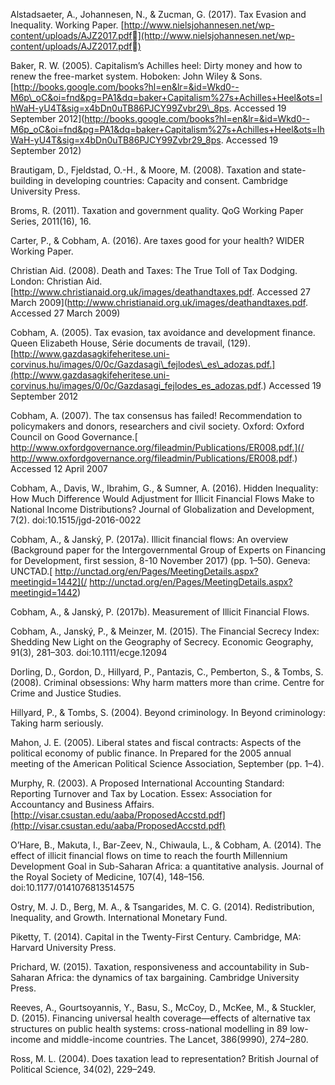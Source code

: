 Alstadsaeter, A., Johannesen, N., & Zucman, G. \(2017\). Tax Evasion and Inequality. Working Paper. [http://www.nielsjohannesen.net/wp-content/uploads/AJZ2017.pdf](http://www.nielsjohannesen.net/wp-content/uploads/AJZ2017.pdf)

 Baker, R. W. \(2005\). Capitalism’s Achilles heel: Dirty money and how to renew the free-market system. Hoboken: John Wiley & Sons. [http://books.google.com/books?hl=en&lr=&id=Wkd0--M6p\_oC&oi=fnd&pg=PA1&dq=baker+Capitalism%27s+Achilles+Heel&ots=lhWaH-yU4T&sig=x4bDn0uTB86PJCY99Zvbr29\_8ps. Accessed 19 September 2012](http://books.google.com/books?hl=en&lr=&id=Wkd0--M6p_oC&oi=fnd&pg=PA1&dq=baker+Capitalism%27s+Achilles+Heel&ots=lhWaH-yU4T&sig=x4bDn0uTB86PJCY99Zvbr29_8ps. Accessed 19 September 2012)

 Brautigam, D., Fjeldstad, O.-H., & Moore, M. \(2008\). Taxation and state-building in developing countries: Capacity and consent. Cambridge University Press.

 Broms, R. \(2011\). Taxation and government quality. QoG Working Paper Series, 2011\(16\), 16.

 Carter, P., & Cobham, A. \(2016\). Are taxes good for your health? WIDER Working Paper.

 Christian Aid. \(2008\). Death and Taxes: The True Toll of Tax Dodging. London: Christian Aid. [http://www.christianaid.org.uk/images/deathandtaxes.pdf. Accessed 27 March 2009](http://www.christianaid.org.uk/images/deathandtaxes.pdf. Accessed 27 March 2009)

 Cobham, A. \(2005\). Tax evasion, tax avoidance and development finance. Queen Elizabeth House, Série documents de travail, \(129\). [http://www.gazdasagkifeheritese.uni-corvinus.hu/images/0/0c/Gazdasagi\_fejlodes\_es\_adozas.pdf.](http://www.gazdasagkifeheritese.uni-corvinus.hu/images/0/0c/Gazdasagi_fejlodes_es_adozas.pdf.) Accessed 19 September 2012

 Cobham, A. \(2007\). The tax consensus has failed! Recommendation to policymakers and donors, researchers and civil society. Oxford: Oxford Council on Good Governance.[ http://www.oxfordgovernance.org/fileadmin/Publications/ER008.pdf.](/ http://www.oxfordgovernance.org/fileadmin/Publications/ER008.pdf.) Accessed 12 April 2007

 Cobham, A., Davis, W., Ibrahim, G., & Sumner, A. \(2016\). Hidden Inequality: How Much Difference Would Adjustment for Illicit Financial Flows Make to National Income Distributions? Journal of Globalization and Development, 7\(2\). doi:10.1515/jgd-2016-0022

 Cobham, A., & Janský, P. \(2017a\). Illicit financial flows: An overview \(Background paper for the Intergovernmental Group of Experts on Financing for Development, first session, 8-10 November 2017\) \(pp. 1–50\). Geneva: UNCTAD.[ http://unctad.org/en/Pages/MeetingDetails.aspx?meetingid=1442](/ http://unctad.org/en/Pages/MeetingDetails.aspx?meetingid=1442)

 Cobham, A., & Janský, P. \(2017b\). Measurement of Illicit Financial Flows.

 Cobham, A., Janský, P., & Meinzer, M. \(2015\). The Financial Secrecy Index: Shedding New Light on the Geography of Secrecy. Economic Geography, 91\(3\), 281–303. doi:10.1111/ecge.12094

 Dorling, D., Gordon, D., Hillyard, P., Pantazis, C., Pemberton, S., & Tombs, S. \(2008\). Criminal obsessions: Why harm matters more than crime. Centre for Crime and Justice Studies.

 Hillyard, P., & Tombs, S. \(2004\). Beyond criminology. In Beyond criminology: Taking harm seriously.

 Mahon, J. E. \(2005\). Liberal states and fiscal contracts: Aspects of the political economy of public finance. In Prepared for the 2005 annual meeting of the American Political Science Association, September \(pp. 1–4\).

 Murphy, R. \(2003\). A Proposed International Accounting Standard: Reporting Turnover and Tax by Location. Essex: Association for Accountancy and Business Affairs. [http://visar.csustan.edu/aaba/ProposedAccstd.pdf](http://visar.csustan.edu/aaba/ProposedAccstd.pdf)

 O’Hare, B., Makuta, I., Bar-Zeev, N., Chiwaula, L., & Cobham, A. \(2014\). The effect of illicit financial flows on time to reach the fourth Millennium Development Goal in Sub-Saharan Africa: a quantitative analysis. Journal of the Royal Society of Medicine, 107\(4\), 148–156. doi:10.1177/0141076813514575

 Ostry, M. J. D., Berg, M. A., & Tsangarides, M. C. G. \(2014\). Redistribution, Inequality, and Growth. International Monetary Fund.

 Piketty, T. \(2014\). Capital in the Twenty-First Century. Cambridge, MA: Harvard University Press.

 Prichard, W. \(2015\). Taxation, responsiveness and accountability in Sub-Saharan Africa: the dynamics of tax bargaining. Cambridge University Press.

 Reeves, A., Gourtsoyannis, Y., Basu, S., McCoy, D., McKee, M., & Stuckler, D. \(2015\). Financing universal health coverage—effects of alternative tax structures on public health systems: cross-national modelling in 89 low-income and middle-income countries. The Lancet, 386\(9990\), 274–280.

 Ross, M. L. \(2004\). Does taxation lead to representation? British Journal of Political Science, 34\(02\), 229–249.

  
  


 

